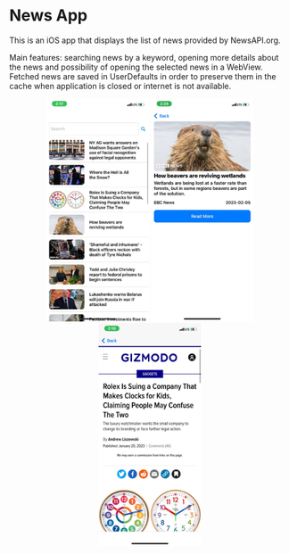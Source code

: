 # News App

This is an iOS app that displays the list of news provided by NewsAPI.org.

Main features: searching news by a keyword, opening more details about the news and possibility of opening the selected news in a WebView. Fetched news are saved in UserDefaults in order to preserve them in the cache when application is closed or internet is not available.



<p align="middle">
<img src="first-page.jpg" alt="first-page" title="Optional title" height="400">
<img src="details.jpg" alt="details" title="Optional title" height="400">
<img src="web-view.jpg" alt="webview" title="Optional title" height="400">
</p>
